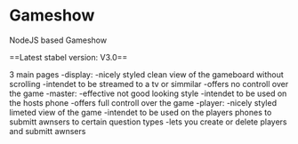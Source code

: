 # Gameshow

NodeJS based Gameshow

==Latest stabel version: V3.0==

3 main pages
-display: 
  -nicely styled clean view of the gameboard without scrolling
  -intendet to be streamed to a tv or simmilar
  -offers no controll over the game
-master:
  -effective not good looking style
  -intendet to be used on the hosts phone
  -offers full controll over the game
-player:
  -nicely styled limeted view of the game
  -intendet to be used on the players phones to submitt awnsers to certain question types
  -lets you create or delete players and submitt awnsers

